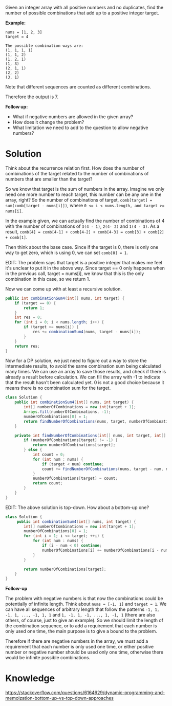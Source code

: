 Given an integer array with all positive numbers and no duplicates, find the number of possible combinations that add up to a positive integer target.

__Example:__

```
nums = [1, 2, 3]
target = 4

The possible combination ways are:
(1, 1, 1, 1)
(1, 1, 2)
(1, 2, 1)
(1, 3)
(2, 1, 1)
(2, 2)
(3, 1)
```

Note that different sequences are counted as different combinations.

Therefore the output is 7.

__Follow up:__

* What if negative numbers are allowed in the given array?
* How does it change the problem?
* What limitation we need to add to the question to allow negative numbers?

# Solution

Think about the recurrence relation first. How does the number of combinations of the target related to the number of combinations of numbers that are smaller than the target?

So we know that target is the sum of numbers in the array. Imagine we only need one more number to reach target, this number can be any one in the array, right? So the number of combinations of target, `comb[target] = sum(comb[target - nums[i]])`, where `0 <= i < nums.length, and target >= nums[i]`.

In the example given, we can actually find the number of combinations of 4 with the number of combinations of `3(4 - 1)`, `2(4- 2)` and `1(4 - 3)`. As a result, `comb[4] = comb[4-1] + comb[4-2] + comb[4-3] = comb[3] + comb[2] + comb[1]`.

Then think about the base case. Since if the target is 0, there is only one way to get zero, which is using 0, we can set `comb[0] = 1`.

EDIT: The problem says that target is a positive integer that makes me feel it's unclear to put it in the above way. Since target == 0 only happens when in the previous call, target = nums[i], we know that this is the only combination in this case, so we return 1.

Now we can come up with at least a recursive solution.

```java
public int combinationSum4(int[] nums, int target) {
    if (target == 0) {
        return 1;
    }
    int res = 0;
    for (int i = 0; i < nums.length; i++) {
        if (target >= nums[i]) {
            res += combinationSum4(nums, target - nums[i]);
        }
    }
    return res;
}
```

Now for a DP solution, we just need to figure out a way to store the intermediate results, to avoid the same combination sum being calculated many times. We can use an array to save those results, and check if there is already a result before calculation. We can fill the array with -1 to indicate that the result hasn't been calculated yet. 0 is not a good choice because it means there is no combination sum for the target.

```java
class Solution {
    public int combinationSum4(int[] nums, int target) {
        int[] numberOfCombinations = new int[target + 1];
        Arrays.fill(numberOfCombinations, -1);
        numberOfCombinations[0] = 1;
        return findNumberOfCombinations(nums, target, numberOfCombinations);
    }

    private int findNumberOfCombinations(int[] nums, int target, int[] numberOfCombinations) {
        if (numberOfCombinations[target] != -1) {
            return numberOfCombinations[target];
        } else {
            int count = 0;
            for (int num : nums) {
                if (target < num) continue;
                count += findNumberOfCombinations(nums, target - num, numberOfCombinations);
            }
            numberOfCombinations[target] = count;
            return count;
        }
    }
}
```

EDIT: The above solution is top-down. How about a bottom-up one?

```java
class Solution {
     public int combinationSum4(int[] nums, int target) {
        int[] numberOfCombinations = new int[target + 1];
        numberOfCombinations[0] = 1;
        for (int i = 1; i <= target; ++i) {
            for (int num : nums) {
                if (i - num < 0) continue;
                numberOfCombinations[i] += numberOfCombinations[i - num];
            }
        }

        return numberOfCombinations[target];
    }
}
```

__Follow-up__

The problem with negative numbers is that now the combinations could be potentially of infinite length. Think about `nums = [-1, 1]` and `target = 1`. We can have all sequences of arbitrary length that follow the patterns `-1, 1, -1, 1, ..., -1, 1, 1` and `1, -1, 1, -1, ..., 1, -1, 1` (there are also others, of course, just to give an example). So we should limit the length of the combination sequence, or to add a requirement that each number is only used one time, the main purpose is to give a bound to the problem.

Therefore if there are negative numbers in the array, we must add a requirement that each number is only used one time, or either positive number or negative number should be used only one time, otherwise there would be infinite possible combinations.

# Knowledge

https://stackoverflow.com/questions/6164629/dynamic-programming-and-memoization-bottom-up-vs-top-down-approaches
